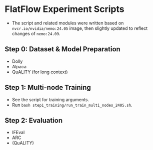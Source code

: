 # FlatFlow Experiment Scripts

- The script and related modules were written based on `nvcr.io/nvidia/nemo:24.05` image, then slightly updated to reflect changes of `nemo:24.09`.

## Step 0: Dataset & Model Preparation
- Dolly
- Alpaca
- QuALITY (for long context)

## Step 1: Multi-node Training
- See the script for training arguments.
- Run `bash step1_training/run_train_multi_nodes_2405.sh`.

## Step 2: Evaluation
- IFEval
- ARC
- (QuALITY)
